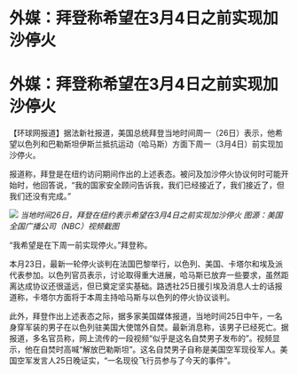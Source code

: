 # 外媒：拜登称希望在3月4日之前实现加沙停火

# 外媒：拜登称希望在3月4日之前实现加沙停火

【环球网报道】据法新社报道，美国总统拜登当地时间周一（26日）表示，他希望以色列和巴勒斯坦伊斯兰抵抗运动（哈马斯）方面下周一（3月4日）前实现加沙停火。

报道称，拜登是在纽约访问期间作出的上述表态。被问及加沙停火协议何时可能开始时，他回答说，“我的国家安全顾问告诉我，我们已经接近了，我们接近了，但我们还没有完成。”

![](https://inews.gtimg.com/om_bt/Ord7beVmKMiYMEd0zRGqeOPfkLA60aiQUhK8BLZsZ64V0AA/1000)
_当地时间26日，拜登在纽约表示希望在3月4日之前实现加沙停火 图源：美国全国广播公司（NBC）视频截图_

“我希望是在下周一前实现停火。”拜登称。

本月23日，最新一轮停火谈判在法国巴黎举行，以色列、美国、卡塔尔和埃及派代表参加。以色列官员表示，讨论取得重大进展，哈马斯已放弃一些要求，虽然距离达成协议还很遥远，但已奠定坚实基础。路透社25日援引埃及消息人士的话报道称，卡塔尔方面将于本周主持哈马斯与以色列的停火协议谈判。

此外，拜登作出上述表态之际，据多家美国媒体报道，当地时间25日中午，一名身穿军装的男子在以色列驻美国大使馆外自焚。最新消息称，该男子已经死亡。据报道，多名官员称，网上流传的一段视频“似乎是这名自焚男子发布的”。视频显示，他在自焚时高喊“解放巴勒斯坦”。这名自焚男子自称是美国空军现役军人。美国空军发言人25日晚证实，“一名现役飞行员参与了今天的事件”。

